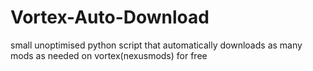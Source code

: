 # Vortex-Auto-Download
small unoptimised python script that automatically downloads as many mods as needed on vortex(nexusmods) for free
